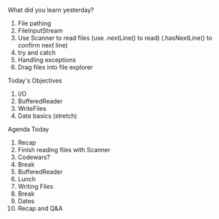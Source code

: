 What did you learn yesterday?

1. File pathing
2. FileInputStream
3. Use Scanner to read files (use .nextLine() to read) (.hasNextLine() to confirm next line)
4. try and catch 
5. Handling exceptions
6. Drag files into file explorer


Today's Objectives
1. I/O
2. BufferedReader
3. WriteFiles
4. Date basics (stretch)
   


Agenda Today
1. Recap
2. Finish reading files with Scanner
3. Codewars?
4. Break
5. BufferedReader
6. Lunch
7. Writing Files
8. Break
9. Dates
10. Recap and Q&A